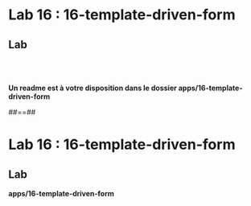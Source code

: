 <!-- .slide: class="exercice" -->
# Lab 16 : 16-template-driven-form
## Lab

<br/><br/>

<b>Un readme est à votre disposition dans le dossier apps/16-template-driven-form</b>

##==##
<!-- .slide: class="sfeir-bg-pink exercice" -->

# Lab 16 : 16-template-driven-form
## Lab

<b>apps/16-template-driven-form</b>
